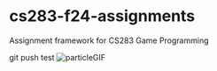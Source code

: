 # cs283-f24-assignments
Assignment framework for CS283 Game Programming

git push test
![particleGIF](https://github.com/user-attachments/assets/897076cd-118e-4141-8bf7-8d40331c65fa)

